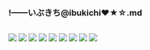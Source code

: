 ### !——いぶきち@ibukichi❤★☆.md
![]()

![](https://pbs.twimg.com/media/EAPdYDqUYAEzrkV?format=jpg&name=4096x4096)
![](https://pbs.twimg.com/media/DY-ZIP5VQAAgG0Z?format=jpg&name=4096x4096)
![](https://pbs.twimg.com/media/DQH4E6tUMAACv0D?format=jpg&name=4096x4096)
![](https://pbs.twimg.com/media/D9vyUa9UcAAG5cV?format=jpg&name=4096x4096)
![](https://pbs.twimg.com/media/DfQSnQnVMAAYB1I?format=jpg&name=4096x4096)
![](https://pbs.twimg.com/media/D56DKxBU0AAMsU_?format=jpg&name=4096x4096)
![](https://pbs.twimg.com/media/D9HCZl4UwAIUoWB?format=jpg&name=4096x4096)
![](https://pbs.twimg.com/media/DSsvK2eVwAEQ1A0?format=jpg&name=4096x4096)
![](https://pbs.twimg.com/media/DkujGTQVsAAK-Ra?format=jpg&name=4096x4096)

